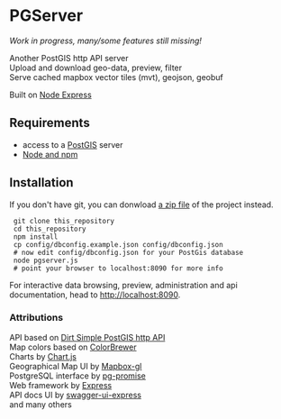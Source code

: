 # PGServer
*Work in progress, many/some features still missing!*

Another PostGIS http API server  
Upload and download geo-data, preview, filter  
Serve cached mapbox vector tiles (mvt), geojson, geobuf

Built on [Node Express](https://expressjs.com/)

## Requirements
* access to a [PostGIS](https://postgis.net) server
* [Node and npm](https://nodejs.org/en/download/)

## Installation
If you don't have git, you can donwload [a zip file](https://github.com/anneb/pgserver/archive/master.zip) of the project instead.

     git clone this_repository
     cd this_repository
     npm install
     cp config/dbconfig.example.json config/dbconfig.json
     # now edit config/dbconfig.json for your PostGis database
     node pgserver.js
     # point your browser to localhost:8090 for more info

For interactive data browsing, preview, administration and api documentation, head to [http://localhost:8090](http://localhost:8090).

### Attributions
API based on [Dirt Simple PostGIS http API](https://github.com/tobinbradley/dirt-simple-postgis-http-api)   
Map colors based on [ColorBrewer](http://colorbrewer2.org)  
Charts by [Chart.js](https://www.chartjs.org/)  
Geographical Map UI by [Mapbox-gl](https://docs.mapbox.com/mapbox-gl-js/api/)  
PostgreSQL interface by [pg-promise](https://github.com/vitaly-t/pg-promise/)  
Web framework by [Express](https://expressjs.com/)   
API docs UI by [swagger-ui-express](https://github.com/scottie1984/swagger-ui-express)  
and many others

